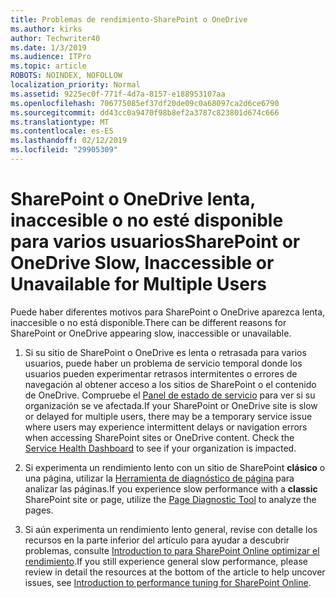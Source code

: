 ```yaml
---
title: Problemas de rendimiento-SharePoint o OneDrive
ms.author: kirks
author: Techwriter40
ms.date: 1/3/2019
ms.audience: ITPro
ms.topic: article
ROBOTS: NOINDEX, NOFOLLOW
localization_priority: Normal
ms.assetid: 9225ec0f-771f-4d7a-8157-e188953107aa
ms.openlocfilehash: 706775085ef37df20de09c0a68097ca2d6ce6790
ms.sourcegitcommit: dd43cc0a9470f98b8ef2a3787c823801d674c666
ms.translationtype: MT
ms.contentlocale: es-ES
ms.lasthandoff: 02/12/2019
ms.locfileid: "29905309"
---
```

# <a name="sharepoint-or-onedrive-slow-inaccessible-or-unavailable-for-multiple-users"></a><span data-ttu-id="3ea9d-102">SharePoint o OneDrive lenta, inaccesible o no esté disponible para varios usuarios</span><span class="sxs-lookup"><span data-stu-id="3ea9d-102">SharePoint or OneDrive Slow, Inaccessible or Unavailable for Multiple Users</span></span>

<span data-ttu-id="3ea9d-103">Puede haber diferentes motivos para SharePoint o OneDrive aparezca lenta, inaccesible o no está disponible.</span><span class="sxs-lookup"><span data-stu-id="3ea9d-103">There can be different reasons for SharePoint or OneDrive appearing slow, inaccessible or unavailable.</span></span> 
  
1. <span data-ttu-id="3ea9d-p101">Si su sitio de SharePoint o OneDrive es lenta o retrasada para varios usuarios, puede haber un problema de servicio temporal donde los usuarios pueden experimentar retrasos intermitentes o errores de navegación al obtener acceso a los sitios de SharePoint o el contenido de OneDrive. Compruebe el [Panel de estado de servicio](https://admin.microsoft.com/AdminPortal/Home#/servicehealth) para ver si su organización se ve afectada.</span><span class="sxs-lookup"><span data-stu-id="3ea9d-p101">If your SharePoint or OneDrive site is slow or delayed for multiple users, there may be a temporary service issue where users may experience intermittent delays or navigation errors when accessing SharePoint sites or OneDrive content. Check the [Service Health Dashboard](https://admin.microsoft.com/AdminPortal/Home#/servicehealth) to see if your organization is impacted.</span></span> 
  
2. <span data-ttu-id="3ea9d-106">Si experimenta un rendimiento lento con un sitio de SharePoint **clásico** o una página, utilizar la [Herramienta de diagnóstico de página](https://aka.ms/perftool) para analizar las páginas.</span><span class="sxs-lookup"><span data-stu-id="3ea9d-106">If you experience slow performance with a **classic** SharePoint site or page, utilize the [Page Diagnostic Tool](https://aka.ms/perftool) to analyze the pages.</span></span> 
  
3. <span data-ttu-id="3ea9d-107">Si aún experimenta un rendimiento lento general, revise con detalle los recursos en la parte inferior del artículo para ayudar a descubrir problemas, consulte [Introduction to para SharePoint Online optimizar el rendimiento](https://go.microsoft.com/fwlink/?linkid=2024334).</span><span class="sxs-lookup"><span data-stu-id="3ea9d-107">If you still experience general slow performance, please review in detail the resources at the bottom of the article to help uncover issues, see [Introduction to performance tuning for SharePoint Online](https://go.microsoft.com/fwlink/?linkid=2024334).</span></span>
  

